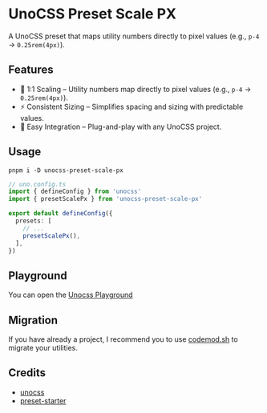 # UnoCSS Preset Scale PX

A UnoCSS preset that maps utility numbers directly to pixel values (e.g., `p-4` → `0.25rem(4px)`).

## Features

- 📏 1:1 Scaling – Utility numbers map directly to pixel values (e.g., `p-4` → `0.25rem(4px)`).
- ⚡ Consistent Sizing – Simplifies spacing and sizing with predictable values.
- 🔧 Easy Integration – Plug-and-play with any UnoCSS project.

## Usage
```shell
pnpm i -D unocss-preset-scale-px
```

```ts
// uno.config.ts
import { defineConfig } from 'unocss'
import { presetScalePx } from 'unocss-preset-scale-px'

export default defineConfig({
  presets: [
    // ...
    presetScalePx(),
  ],
})
```

## Playground

You can open the [Unocss Playground](https://unocss.dev/play/#html=DwEwlgbgBAxgNgQwM5ILwCIAOBaALFAcwRwGYA6AVnQD4AoYAenAmqA&config=JYWwDg9gTgLgBAbwFBzgEwKYDNgDsMDCEuOA5gDQpxhQYDOGMAqrhJapjvgAq0MyUAvnCxQIIOAHIArqwDGdOpKRI5xOvFogASgFE4AXjgB6ABQBaAPwBtAHQAdNAF0A1AEotx0irW4N1PkYAZTkAQwAbDG4AD0N0bDwowJhTUwB9CDAYYHU4hEE3QwA%2BRCpaGGkoXFLUVFxQkAwALilZCAU6cxp6RnM6MMiu6Ml2WsgNGnb6OhbTaWzwwoMS5Fra4Cw4UwBCeeBw2wxcGChgejgAHwu4GABPMAwITb2Do5OzulssaF1QuQALODbAxGSRYWRybLESRuKhrVDlSq4FTwuAvQ7HU70SxfH5-f6pYBLFZw%2BG%2BfwANwi0gwcWA1gAjE5SWsNls7g8nnAqeEaYYQVINKdcKRJHAAGTiuBaPS2GD0FI8mluWGo1mMpxxJUYWy0MDhP4YUwy3TkLZpM1gBnEuAAAwAJAgrSY4AAWQRaW2q%2BEFUmCUaCJC%2BpAYaKQWDxLChaTheCcRJEEjAUimVYBHowGZwazdfgsCCmNyW5IhCJRaKF5kFIA&css=PQKgBA6gTglgLgUzAYwK4Gc4HsC2YDCAyoWABYJQIA0YAhgHYAmYcUD6AZllDhWOqgAOg7nAB0YAGLcwCAB60cggDYIAXGBDAAUKDBi0mXGADe2sGC704AWgDuCGAHNScDQFYADJ4Dc5sAACtMLKAJ5gggCMLPK2ABR2pPBIcsoAlH4WAEa0yADWTlBYqEw2yFjK3Bpw5LxxAOTllVDoYpSMYgAs3vUZ2gC%2BmsBAA&options=N4IgLgTghgdgzgMwPYQLYAkyoDYgFwJTZwCmAvkA&version=65.4.0)

## Migration

If you have already a project, I recommend you to use [codemod.sh](./scripts/codemod.sh) to migrate your utilities.

## Credits

- [unocss](https://github.com/unocss/unocss)
- [preset-starter](https://github.com/unocss-community/unocss-preset-starter)
